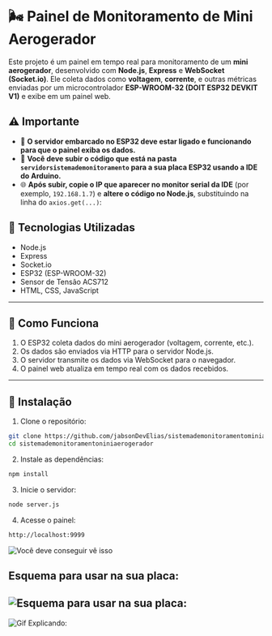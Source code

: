 # 🌬️ Painel de Monitoramento de Mini Aerogerador

Este projeto é um painel em tempo real para monitoramento de um **mini aerogerador**, desenvolvido com **Node.js**, **Express** e **WebSocket (Socket.io)**. Ele coleta dados como **voltagem**, **corrente**, e outras métricas enviadas por um microcontrolador **ESP-WROOM-32 (DOIT ESP32 DEVKIT V1)** e exibe em um painel web.

## ⚠️ Importante

- 🔌 **O servidor embarcado no ESP32 deve estar ligado e funcionando para que o painel exiba os dados.**
- 📡 **Você deve subir o código que está na pasta `servidorsistemademonitoramento` para a sua placa ESP32 usando a IDE do Arduino.**
- 🌐 **Após subir, copie o IP que aparecer no monitor serial da IDE** (por exemplo, `192.168.1.7`) e **altere o código no Node.js**, substituindo na linha do `axios.get(...)`:


## 🚀 Tecnologias Utilizadas

- Node.js
- Express
- Socket.io
- ESP32 (ESP-WROOM-32)
- Sensor de Tensão ACS712
- HTML, CSS, JavaScript

---

## 📡 Como Funciona

1. O ESP32 coleta dados do mini aerogerador (voltagem, corrente, etc.).
2. Os dados são enviados via HTTP para o servidor Node.js.
3. O servidor transmite os dados via WebSocket para o navegador.
4. O painel web atualiza em tempo real com os dados recebidos.

---

## 🧪 Instalação

1. Clone o repositório:
```bash
git clone https://github.com/jabsonDevElias/sistemademonitoramentominiaerogerador.git
cd sistemademonitoramentoniniaerogerador
```

2. Instale as dependências:

```bash 
npm install
````

3. Inicie o servidor:

```bash 
node server.js
````

4. Acesse o painel:

```bash 
http://localhost:9999
````
![Você deve conseguir vê isso](galeria/01.png)

Esquema para usar na sua placa:
---
![Esquema para usar na sua placa: ](galeria/02.png)
---
![Gif Explicando: ](galeria/03.gif)


